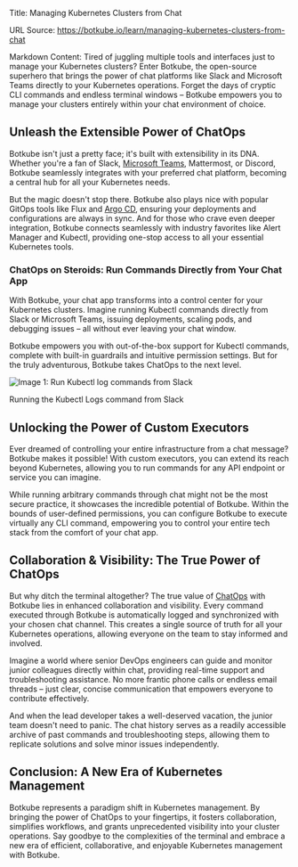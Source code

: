 Title: Managing Kubernetes Clusters from Chat

URL Source: https://botkube.io/learn/managing-kubernetes-clusters-from-chat

Markdown Content:
Tired of juggling multiple tools and interfaces just to manage your Kubernetes clusters? Enter Botkube, the open-source superhero that brings the power of chat platforms like Slack and Microsoft Teams directly to your Kubernetes operations. Forget the days of cryptic CLI commands and endless terminal windows – Botkube empowers you to manage your clusters entirely within your chat environment of choice.

Unleash the Extensible Power of ChatOps
---------------------------------------

Botkube isn't just a pretty face; it's built with extensibility in its DNA. Whether you're a fan of Slack, [Microsoft Teams](https://botkube.io/integration/teams), Mattermost, or Discord, Botkube seamlessly integrates with your preferred chat platform, becoming a central hub for all your Kubernetes needs.

But the magic doesn't stop there. Botkube also plays nice with popular GitOps tools like Flux and [Argo CD](https://botkube.io/integration/argo-cd-botkube-kubernetes-integration), ensuring your deployments and configurations are always in sync. And for those who crave even deeper integration, Botkube connects seamlessly with industry favorites like Alert Manager and Kubectl, providing one-stop access to all your essential Kubernetes tools.

### ChatOps on Steroids: Run Commands Directly from Your Chat App

With Botkube, your chat app transforms into a control center for your Kubernetes clusters. Imagine running Kubectl commands directly from Slack or Microsoft Teams, issuing deployments, scaling pods, and debugging issues – all without ever leaving your chat window.

Botkube empowers you with out-of-the-box support for Kubectl commands, complete with built-in guardrails and intuitive permission settings. But for the truly adventurous, Botkube takes ChatOps to the next level.

![Image 1: Run Kubectl log commands from Slack](https://assets-global.website-files.com/634fabb21508d6c9db9bc46f/6577844d2debf992311cf2d0_Screenshot%20of%20Kubectl%20Command.png)

Running the Kubectl Logs command from Slack

Unlocking the Power of Custom Executors
---------------------------------------

Ever dreamed of controlling your entire infrastructure from a chat message? Botkube makes it possible! With custom executors, you can extend its reach beyond Kubernetes, allowing you to run commands for any API endpoint or service you can imagine.

While running arbitrary commands through chat might not be the most secure practice, it showcases the incredible potential of Botkube. Within the bounds of user-defined permissions, you can configure Botkube to execute virtually any CLI command, empowering you to control your entire tech stack from the comfort of your chat app.

Collaboration & Visibility: The True Power of ChatOps
-----------------------------------------------------

But why ditch the terminal altogether? The true value of [ChatOps](https://botkube.io/learn/chatops) with Botkube lies in enhanced collaboration and visibility. Every command executed through Botkube is automatically logged and synchronized with your chosen chat channel. This creates a single source of truth for all your Kubernetes operations, allowing everyone on the team to stay informed and involved.

Imagine a world where senior DevOps engineers can guide and monitor junior colleagues directly within chat, providing real-time support and troubleshooting assistance. No more frantic phone calls or endless email threads – just clear, concise communication that empowers everyone to contribute effectively.

And when the lead developer takes a well-deserved vacation, the junior team doesn't need to panic. The chat history serves as a readily accessible archive of past commands and troubleshooting steps, allowing them to replicate solutions and solve minor issues independently.

Conclusion: A New Era of Kubernetes Management
----------------------------------------------

Botkube represents a paradigm shift in Kubernetes management. By bringing the power of ChatOps to your fingertips, it fosters collaboration, simplifies workflows, and grants unprecedented visibility into your cluster operations. Say goodbye to the complexities of the terminal and embrace a new era of efficient, collaborative, and enjoyable Kubernetes management with Botkube.

